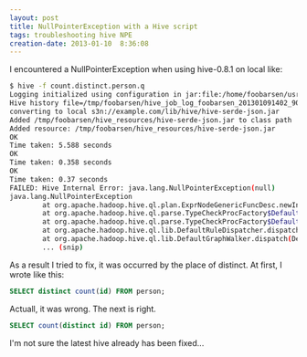 ```yaml
---
layout: post
title: NullPointerException with a Hive script
tags: troubleshooting hive NPE
creation-date: 2013-01-10  8:36:08
---
```

I encountered a NullPointerException when using hive-0.8.1 on local like:

```bash
$ hive -f count.distinct.person.q
Logging initialized using configuration in jar:file:/home/foobarsen/usr/hive-0.8.1/lib/hive-common-0.8.1.jar!/hive-log4j.properties
Hive history file=/tmp/foobarsen/hive_job_log_foobarsen_201301091402_904175264.txt
converting to local s3n://example.com/lib/hive/hive-serde-json.jar
Added /tmp/foobarsen/hive_resources/hive-serde-json.jar to class path
Added resource: /tmp/foobarsen/hive_resources/hive-serde-json.jar
OK
Time taken: 5.588 seconds
OK
Time taken: 0.358 seconds
OK
Time taken: 0.37 seconds
FAILED: Hive Internal Error: java.lang.NullPointerException(null)
java.lang.NullPointerException
        at org.apache.hadoop.hive.ql.plan.ExprNodeGenericFuncDesc.newInstance(ExprNodeGenericFuncDesc.java:214)
        at org.apache.hadoop.hive.ql.parse.TypeCheckProcFactory$DefaultExprProcessor.getXpathOrFuncExprNodeDesc(TypeCheckProcFactory.java:684)
        at org.apache.hadoop.hive.ql.parse.TypeCheckProcFactory$DefaultExprProcessor.process(TypeCheckProcFactory.java:805)
        at org.apache.hadoop.hive.ql.lib.DefaultRuleDispatcher.dispatch(DefaultRuleDispatcher.java:89)
        at org.apache.hadoop.hive.ql.lib.DefaultGraphWalker.dispatch(DefaultGraphWalker.java:88)
        ... (snip)
```


As a result I tried to fix, it was occurred by the place of distinct.
At first, I wrote like this:

```sql
SELECT distinct count(id) FROM person;
```

Actuall, it was wrong. The next is right.

```sql
SELECT count(distinct id) FROM person;
```

I'm not sure the latest hive already has been fixed...
